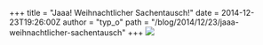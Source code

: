 +++
title = "Jaaa! Weihnachtlicher Sachentausch!"
date = 2014-12-23T19:26:00Z
author = "typ_o"
path = "/blog/2014/12/23/jaaa-weihnachtlicher-sachentausch"
+++
[![](https://flipdot.org/blog/uploads/swap.serendipityThumb.jpg)](https://flipdot.org/blog/uploads/swap.jpg)
